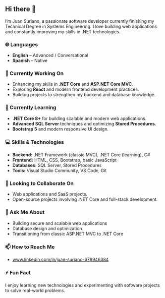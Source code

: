 ## Hi there 👋

I’m Juan Suriano, a passionate software developer currently finishing my Technical Degree in Systems Engineering. I love building web applications and constantly improving my skills in .NET technologies.

### 🌐 Languages
- **English** – Advanced / Conversational
- **Spanish** – Native

### 🔭 Currently Working On
- Enhancing my skills in **.NET Core** and **ASP.NET Core MVC**.
- Exploring **React** and modern frontend development practices.
- Building projects to strengthen my backend and database knowledge.

### 🌱 Currently Learning
- **.NET Core 8+** for building scalable and modern web applications.
- **Advanced SQL Server** techniques and optimizing **Stored Procedures**.
- **Bootstrap 5** and modern responsive UI design.

### 💻 Skills & Technologies
- **Backend:** .NET Framework (classic MVC), .NET Core (learning), C#
- **Frontend:** HTML, CSS, Bootstrap, basic JavaScript
- **Databases:** SQL Server, Stored Procedures
- **Tools:** Visual Studio Community, VS Code, Git

### 👯 Looking to Collaborate On
- Web applications and SaaS projects.
- Open-source projects involving .NET Core and full-stack development.

### 💬 Ask Me About
- Building secure and scalable web applications
- Database design and optimization
- Transitioning from classic ASP.NET MVC to .NET Core

### 📫 How to Reach Me
- www.linkedin.com/in/juan-suriano-678946384


### ⚡ Fun Fact
I enjoy learning new technologies and experimenting with software projects to solve real-world problems.
